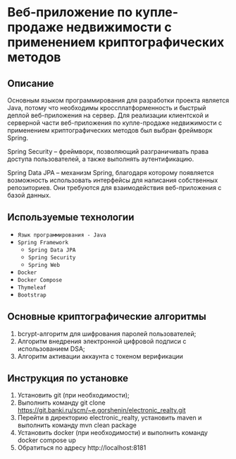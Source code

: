 # Веб-приложение по купле-продаже недвижимости с применением криптографических методов

## **Описание**

Основным языком программирования для разработки проекта является Java, потому что необходимы
кроссплатформенность и быстрый деплой веб-приложения на сервер. Для реализации клиентской и серверной части
веб-приложения по купле-продаже недвижимости с применением криптографических методов был выбран фреймворк Spring.

Spring Security – фреймворк, позволяющий разграничивать права доступа пользователей, а также выполнять аутентификацию.

Spring Data JPA – механизм Spring, благодаря которому появляется возможность использовать интерфейсы для написания
собственных репозиториев. Они требуются для взаимодействия веб-приложения с базой данных.

## Используемые технологии

* ``Язык программирования - Java``
* ``Spring Framework``
    * ``Spring Data JPA``
    * ``Spring Security``
    * ``Spring Web``
* ``Docker``
* ``Docker Compose``
* ``Thymeleaf``
* ``Bootstrap``

## Основные криптографические алгоритмы

1. bcrypt-алгоритм для шифрования паролей пользователей;
2. Алгоритм внедрения электронной цифровой подписи с использованием DSA;
3. Алгоритм активации аккаунта с токеном верификации

## Инструкция по установке

1. Установить git (при необходимости);
2. Выполнить команду git clone https://git.banki.ru/scm/~e.gorshenin/electronic_realty.git
3. Перейти в директорию electronic_realty, установить maven и выполнить команду mvn clean package
4. Установить docker (при необходимости) и выполнить команду docker compose up
5. Обратиться по адресу http://localhost:8181
